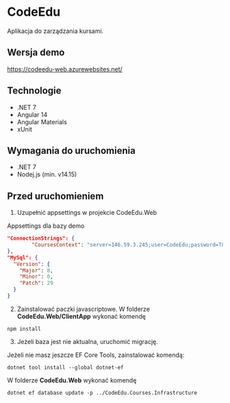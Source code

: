 # CodeEdu

Aplikacja do zarządzania kursami.

## Wersja demo

https://codeedu-web.azurewebsites.net/

## Technologie

* .NET 7
* Angular 14
* Angular Materials
* xUnit

## Wymagania do uruchomienia

* .NET 7
* Nodej.js (min. v14.15)

## Przed uruchomieniem

1. Uzupełnić appsettings w projekcie CodeEdu.Web

Appsettings dla bazy demo
```json
"ConnectionStrings": {
        "CoursesContext": "server=146.59.3.245;user=CodeEdu;password=T&0Zn%5mwJ5Q;database=CodeEdu"
},
"MySql": {
  "Version": {
    "Major": 8,
    "Minor": 0,
    "Patch": 29
  }
}
```
2. Zainstalować paczki javascriptowe. W folderze **CodeEdu.Web/ClientApp** wykonać komendę
```
npm install
```
3. Jeżeli baza jest nie aktualna, uruchomić migrację.

Jeżeli nie masz jeszcze EF Core Tools, zainstalować komendą:
```
dotnet tool install --global dotnet-ef
```
W folderze **CodeEdu.Web** wykonać komendę
```
dotnet ef database update -p ../CodeEdu.Courses.Infrastructure
```
